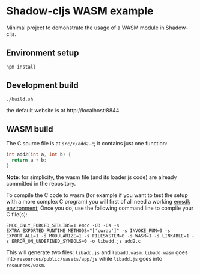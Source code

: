 # Shadow-cljs WASM example

Minimal project to demonstrate the usage of a WASM module in Shadow-cljs.

## Environment setup

`npm install`


## Development build

`./build.sh`

the default website is at http://localhost:8844


## WASM build

The C source file is at `src/c/add2.c`; it contains just one function:


```c
int add2(int a, int b) {
  return a + b;
}
```

**Note**: for simplicity, the wasm file (and its loader js code) are already committed in the repository.

To compile the C code to wasm (for example if you want to test the setup with a more complex C program) you will first of all need a working [emsdk environment](https://emscripten.org/docs/getting_started/Tutorial.html); Once you do, use the following command line to compile your C file(s):

`EMCC_ONLY_FORCED_STDLIBS=1 emcc -O3 -Os -s EXTRA_EXPORTED_RUNTIME_METHODS="['cwrap']" -s INVOKE_RUN=0 -s EXPORT_ALL=1 -s MODULARIZE=1 -s FILESYSTEM=0 -s WASM=1 -s LINKABLE=1 -s ERROR_ON_UNDEFINED_SYMBOLS=0 -o libadd.js add2.c`

This will generate two files: `libadd.js` and `libadd.wasm`.
`libadd.wasm` goes into `resources/public/sasets/app/js` while `libadd.js` goes into `resources/wasm`.
